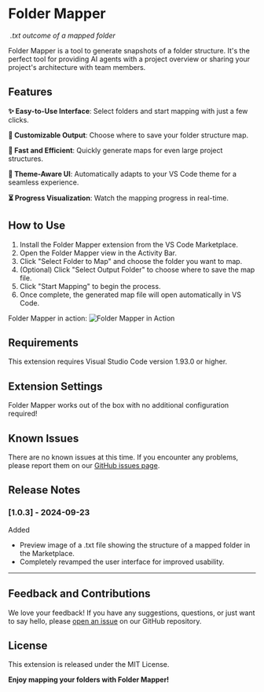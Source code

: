 # Folder Mapper

<p>
    <img src="https://raw.githubusercontent.com/m0n0t0ny/folder-mapper/main/images/folder-mapper-extension-preview.png" alt>
    <em>.txt outcome of a mapped folder</em>
</p>

Folder Mapper is a tool to generate snapshots of a folder structure. It's the perfect tool for providing AI agents with a project overview or sharing your project's architecture with team members.

## Features

**✨ Easy-to-Use Interface**: Select folders and start mapping with just a few clicks.

**📁 Customizable Output**: Choose where to save your folder structure map.

**🚀 Fast and Efficient**: Quickly generate maps for even large project structures.

**🎨 Theme-Aware UI**: Automatically adapts to your VS Code theme for a seamless experience.

**⏳ Progress Visualization**: Watch the mapping progress in real-time.

## How to Use

1. Install the Folder Mapper extension from the VS Code Marketplace.
2. Open the Folder Mapper view in the Activity Bar.
3. Click "Select Folder to Map" and choose the folder you want to map.
4. (Optional) Click "Select Output Folder" to choose where to save the map file.
5. Click "Start Mapping" to begin the process.
6. Once complete, the generated map file will open automatically in VS Code.

Folder Mapper in action:
![Folder Mapper in Action](https://raw.githubusercontent.com/m0n0t0ny/folder-mapper/main/images/folder-mapper-demo.gif)

## Requirements

This extension requires Visual Studio Code version 1.93.0 or higher.

## Extension Settings

Folder Mapper works out of the box with no additional configuration required!

## Known Issues

There are no known issues at this time. If you encounter any problems, please report them on our [GitHub issues page](https://github.com/m0n0t0ny/folder-mapper/issues).

## Release Notes

### [1.0.3] - 2024-09-23

Added

- Preview image of a .txt file showing the structure of a mapped folder in the Marketplace.
- Completely revamped the user interface for improved usability.

---

## Feedback and Contributions

We love your feedback! If you have any suggestions, questions, or just want to say hello, please [open an issue](https://github.com/m0n0t0ny/folder-mapper/issues) on our GitHub repository.

## License

This extension is released under the MIT License.

**Enjoy mapping your folders with Folder Mapper!**

